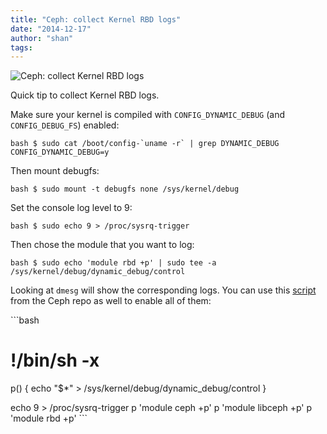```yaml
---
title: "Ceph: collect Kernel RBD logs"
date: "2014-12-17"
author: "shan"
tags: 
---
```


![Ceph: collect Kernel RBD logs](http://sebastien-han.fr/images/ceph-collect-krbd-logs.jpg)

Quick tip to collect Kernel RBD logs.

  

Make sure your kernel is compiled with `CONFIG_DYNAMIC_DEBUG` (and `CONFIG_DEBUG_FS`) enabled:

``bash $ sudo cat /boot/config-`uname -r` | grep DYNAMIC_DEBUG CONFIG_DYNAMIC_DEBUG=y``

Then mount debugfs:

`bash $ sudo mount -t debugfs none /sys/kernel/debug`

Set the console log level to 9:

`bash $ sudo echo 9 > /proc/sysrq-trigger`

Then chose the module that you want to log:

`bash $ sudo echo 'module rbd +p' | sudo tee -a /sys/kernel/debug/dynamic_debug/control`

Looking at `dmesg` will show the corresponding logs. You can use this [script](https://github.com/ceph/ceph/blob/master/src/script/kcon_all.sh) from the Ceph repo as well to enable all of them:

\`\`\`bash

# !/bin/sh -x

p() { echo "$\*" > /sys/kernel/debug/dynamic\_debug/control }

echo 9 > /proc/sysrq-trigger p 'module ceph +p' p 'module libceph +p' p 'module rbd +p' \`\`\`
